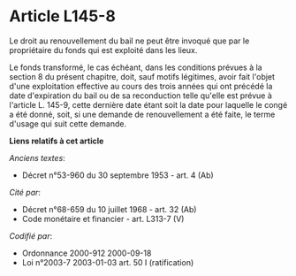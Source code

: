 # Article L145-8

Le droit au renouvellement du bail ne peut être invoqué que par le propriétaire du fonds qui est exploité dans les lieux.

Le fonds transformé, le cas échéant, dans les conditions prévues à la section 8 du présent chapitre, doit, sauf motifs
légitimes, avoir fait l'objet d'une exploitation effective au cours des trois années qui ont précédé la date d'expiration du
bail ou de sa reconduction telle qu'elle est prévue à l'article L. 145-9, cette dernière date étant soit la date pour
laquelle le congé a été donné, soit, si une demande de renouvellement a été faite, le terme d'usage qui suit cette demande.

**Liens relatifs à cet article**

_Anciens textes_:

  - Décret n°53-960 du 30 septembre 1953 - art. 4 (Ab)

_Cité par_:

  - Décret n°68-659 du 10 juillet 1968 - art. 32 (Ab)
  - Code monétaire et financier - art. L313-7 (V)

_Codifié par_:

  - Ordonnance 2000-912 2000-09-18
  - Loi n°2003-7 2003-01-03 art. 50 I (ratification)
